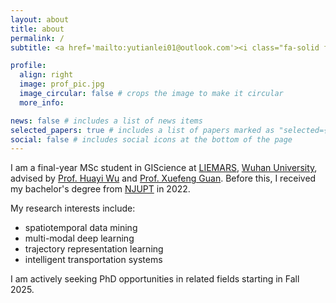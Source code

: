 ```yaml
---
layout: about
title: about
permalink: /
subtitle: <a href='mailto:yutianlei01@outlook.com'><i class="fa-solid fa-envelope"></i></a> | <a href='https://github.com/Luciatl'><i class="fa-brands fa-github"></i></a> | <a href='https://x.com/Tiana_ov0'><i class="fa-brands fa-square-twitter"></i></a> | <a href='https://www.linkedin.com/in/yutian-lei-23161616b'><i class="fa-brands fa-linkedin"></i></a> · <a href='https://luciatl.github.io/feed.xml'><i class="fa-solid fa-square-rss"></i></a>

profile:
  align: right
  image: prof_pic.jpg
  image_circular: false # crops the image to make it circular
  more_info: 

news: false # includes a list of news items
selected_papers: true # includes a list of papers marked as "selected={true}"
social: false # includes social icons at the bottom of the page
---
```


I am a final-year MSc student in GIScience at [LIEMARS](http://www.lmars.whu.edu.cn/en/), [Wuhan University](https://en.whu.edu.cn/), advised by [Prof. Huayi Wu](https://scholar.google.com.hk/citations?user=eaEiXv8AAAAJ) and [Prof. Xuefeng Guan](https://scholar.google.co.jp/citations?user=4pmssaUAAAAJ). Before this, I received my bachelor's degree from [NJUPT](https://www.njupt.edu.cn/en/) in 2022. 

My research interests include:

- spatiotemporal data mining
- multi-modal deep learning
- trajectory representation learning
- intelligent transportation systems

I am actively seeking PhD opportunities in related fields starting in Fall 2025.